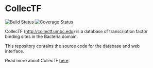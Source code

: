 # CollecTF

[![Build Status](https://travis-ci.org/ErillLab/collectf.svg)](https://travis-ci.org/ErillLab/collectf) [![Coverage Status](https://coveralls.io/repos/ErillLab/collectf/badge.svg?branch=develop&service=github)](https://coveralls.io/github/ErillLab/collectf?branch=develop)

CollecTF (http://collectf.umbc.edu) is a database of transcription factor
binding sites in the Bacteria domain.

This repository contains the source code for the database and web interface.

Read more about CollecTF [here](http://www.ncbi.nlm.nih.gov/pubmed/24234444).


